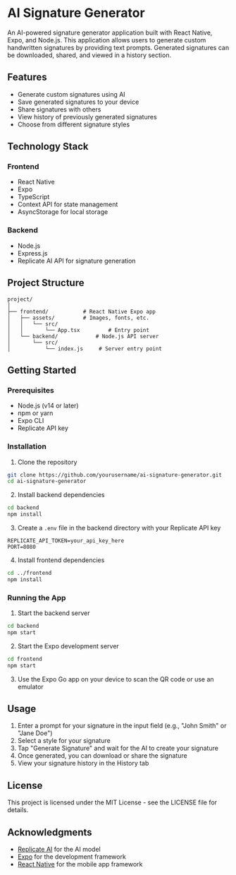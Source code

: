 # AI Signature Generator

An AI-powered signature generator application built with React Native, Expo, and Node.js. This application allows users to generate custom handwritten signatures by providing text prompts. Generated signatures can be downloaded, shared, and viewed in a history section.

## Features

- Generate custom signatures using AI
- Save generated signatures to your device
- Share signatures with others
- View history of previously generated signatures
- Choose from different signature styles

## Technology Stack

### Frontend
- React Native
- Expo
- TypeScript
- Context API for state management
- AsyncStorage for local storage

### Backend
- Node.js
- Express.js
- Replicate AI API for signature generation

## Project Structure

```
project/
│
├── frontend/           # React Native Expo app
│   ├── assets/         # Images, fonts, etc.
│   │   └── src/
│   │       └── App.tsx         # Entry point
│   └── backend/            # Node.js API server
│       └── src/
│           └── index.js     # Server entry point
```

## Getting Started

### Prerequisites
- Node.js (v14 or later)
- npm or yarn
- Expo CLI
- Replicate API key

### Installation

1. Clone the repository
```bash
git clone https://github.com/yourusername/ai-signature-generator.git
cd ai-signature-generator
```

2. Install backend dependencies
```bash
cd backend
npm install
```

3. Create a `.env` file in the backend directory with your Replicate API key
```
REPLICATE_API_TOKEN=your_api_key_here
PORT=8080
```

4. Install frontend dependencies
```bash
cd ../frontend
npm install
```

### Running the App

1. Start the backend server
```bash
cd backend
npm start
```

2. Start the Expo development server
```bash
cd frontend
npm start
```

3. Use the Expo Go app on your device to scan the QR code or use an emulator

## Usage

1. Enter a prompt for your signature in the input field (e.g., "John Smith" or "Jane Doe")
2. Select a style for your signature
3. Tap "Generate Signature" and wait for the AI to create your signature
4. Once generated, you can download or share the signature
5. View your signature history in the History tab

## License

This project is licensed under the MIT License - see the LICENSE file for details.

## Acknowledgments

- [Replicate AI](https://replicate.com/) for the AI model
- [Expo](https://expo.dev/) for the development framework
- [React Native](https://reactnative.dev/) for the mobile app framework 